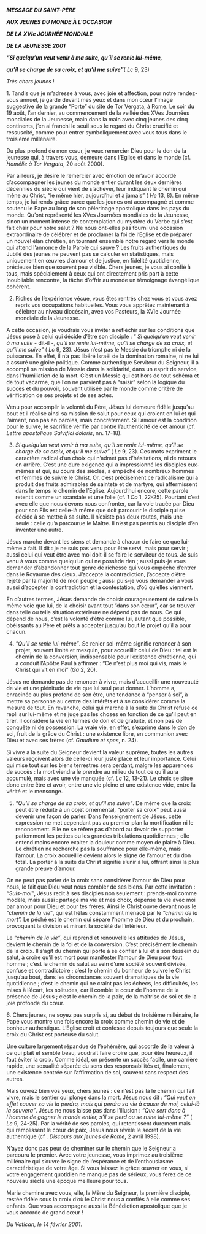 ***MESSAGE DU SAINT-PÈRE***

***AUX JEUNES DU MONDE À L'OCCASION***

***DE LA XVIe JOURNÉE MONDIALE***

***DE LA JEUNESSE 2001***

***“Si quelqu’un veut venir à ma suite, qu’il se renie lui-même,***

***qu’il se charge de sa croix, et qu’il me suive”***( *Lc* 9, 23)

*Très chers jeunes* !

1. Tandis que je m’adresse à vous, avec joie et affection, pour notre rendez-vous annuel, je garde devant mes yeux et dans mon cœur l’image suggestive de la grande “Porte” du site de Tor Vergata, à Rome. Le soir du 19 août, l’an dernier, au commencement de la veillée des XVes Journées mondiales de la Jeunesse, main dans la main avec cinq jeunes des cinq continents, j’en ai franchi le seuil sous le regard du Christ crucifié et ressuscité, comme pour entrer symboliquement avec vous tous dans le troisième millénaire.

Du plus profond de mon cœur, je veux remercier Dieu pour le don de la jeunesse qui, à travers vous, demeure dans l’Eglise et dans le monde (cf. *Homélie à Tor Vergata*, 20 août 2000).

Par ailleurs, je désire le remercier avec émotion de m’avoir accordé d’accompagner les jeunes du monde entier durant les deux dernières décennies du siècle qui vient de s’achever, leur indiquant le chemin qui mène au Christ, “le même hier, aujourd’hui et à jamais” ( *He* 13, 8). En même temps, je lui rends grâce parce que les jeunes ont accompagné et comme soutenu le Pape au long de son pèlerinage apostolique dans les pays du monde. Qu’ont représenté les XVes Journées mondiales de la Jeunesse, sinon un moment intense de contemplation du mystère du Verbe qui s’est fait chair pour notre salut ? Ne nous ont-elles pas fourni une occasion extraordinaire de célébrer et de proclamer la foi de l’Eglise et de préparer un nouvel élan chrétien, en tournant ensemble notre regard vers le monde qui attend l’annonce de la Parole qui sauve ? Les fruits authentiques du Jubilé des jeunes ne peuvent pas se calculer en statistiques, mais uniquement en œuvres d’amour et de justice, en fidélité quotidienne, précieuse bien que souvent peu visible. Chers jeunes, je vous ai confié à tous, mais spécialement à ceux qui ont directement pris part à cette inoubliable rencontre, la tâche d’offrir au monde un témoignage évangélique cohérent.

2. Riches de l’expérience vécue, vous êtes rentrés chez vous et vous avez repris vos occupations habituelles. Vous vous apprêtez maintenant à célébrer au niveau diocésain, avec vos Pasteurs, la XVIe Journée mondiale de la Jeunesse.

A cette occasion, je voudrais vous inviter à réfléchir sur les conditions que Jésus pose à celui qui décide d’être son disciple : “ *Si quelqu’un veut venir à ma suite* - dit-il -, *qu’il se renie lui-même, qu’il se charge de sa croix, et qu’il me suive*” ( *Lc* 9, 23). Jésus n’est pas le Messie du triomphe ni de la puissance. En effet, il n’a pas libéré Israël de la domination romaine, ni ne lui a assuré une gloire politique. Comme authentique Serviteur du Seigneur, il a accompli sa mission de Messie dans la solidarité, dans un esprit de service, dans l’humiliation de la mort. C’est un Messie qui est hors de tout schéma et de tout vacarme, que l’on ne parvient pas à “saisir” selon la logique du succès et du pouvoir, souvent utilisée par le monde comme critère de vérification de ses projets et de ses actes.

Venu pour accomplir la volonté du Père, Jésus lui demeure fidèle jusqu’au bout et il réalise ainsi sa mission de salut pour ceux qui croient en lui et qui l’aiment, non pas en paroles, mais concrètement. Si l’amour est la condition pour le suivre, le sacrifice vérifie par contre l’authenticité de cet amour (cf. *Lettre apostolique Salvifici doloris*, nn. 17-18).

3. *Si quelqu’un veut venir à ma suite, qu’il se renie lui-même, qu’il se charge de sa croix, et qu’il me suive”* ( *Lc* 9, 23). Ces mots expriment le caractère radical d’un choix qui n’admet pas d’hésitations, ni de retours en arrière. C’est une dure exigence qui a impressionné les disciples eux-mêmes et qui, au cours des siècles, a empêché de nombreux hommes et femmes de suivre le Christ. Or, c’est précisément ce radicalisme qui a produit des fruits admirables de sainteté et de martyre, qui affermissent dans le temps le chemin de l’Eglise. Aujourd’hui encore, cette parole retentit comme un scandale et une folie (cf. *1 Co* 1, 22-25). Pourtant c’est avec elle que nous devons nous confronter, car la voie tracée par Dieu pour son Fils est celle-là même que doit parcourir le disciple qui se décide à se mettre à sa suite. Il n’existe pas deux routes, mais une seule : celle qu’a parcourue le Maître. Il n’est pas permis au disciple d’en inventer une autre.

Jésus marche devant les siens et demande à chacun de faire ce que lui-même a fait. Il dit : je ne suis pas venu pour être servi, mais pour servir ; aussi celui qui veut être avec moi doit-il se faire le serviteur de tous. Je suis venu à vous comme quelqu’un qui ne possède rien ; aussi puis-je vous demander d’abandonner tout genre de richesse qui vous empêche d’entrer dans le Royaume des cieux. J’accepte la contradiction, j’accepte d’être rejeté par la majorité de mon peuple ; aussi puis-je vous demander à vous aussi d’accepter la contradiction et la contestation, d’où qu’elles viennent.

En d’autres termes, Jésus demande de choisir courageusement de suivre la même voie que lui, de la choisir avant tout “dans son cœur”, car se trouver dans telle ou telle situation extérieure ne dépend pas de nous. Ce qui dépend de nous, c’est la volonté d’être comme lui, autant que possible, obéissants au Père et prêts à accepter jusqu’au bout le projet qu’il a pour chacun.

4. *"Qu’il se renie lui-même”*. Se renier soi-même signifie renoncer à son projet, souvent limité et mesquin, pour accueillir celui de Dieu : tel est le chemin de la conversion, indispensable pour l’existence chrétienne, qui a conduit l’Apôtre Paul à affirmer : “Ce n’est plus moi qui vis, mais le Christ qui vit en moi” *(Ga* 2, 20).

Jésus ne demande pas de renoncer à vivre, mais d’accueillir une nouveauté de vie et une plénitude de vie que lui seul peut donner. L’homme a, enracinée au plus profond de son être, une tendance à “penser à soi”, à mettre sa personne au centre des intérêts et à se considérer comme la mesure de tout. En revanche, celui qui marche à la suite du Christ refuse ce repli sur lui-même et ne juge pas les choses en fonction de ce qu’il peut en tirer. Il considère la vie en termes de don et de gratuité, et non pas de conquête ni de possession. La vraie vie, en effet, s’exprime dans le don de soi, fruit de la grâce du Christ : une existence libre, en communion avec Dieu et avec ses frères (cf. *Gaudium et spes*, n. 24).

Si vivre à la suite du Seigneur devient la valeur suprême, toutes les autres valeurs reçoivent alors de celle-ci leur juste place et leur importance. Celui qui mise tout sur les biens terrestres sera perdant, malgré les apparences de succès : la mort viendra le prendre au milieu de tout ce qu’il aura accumulé, mais avec une vie manquée (cf. *Lc* 12, 13-21). Le choix se situe donc entre être et avoir, entre une vie pleine et une existence vide, entre la vérité et le mensonge.

5. *"Qu’il se charge de sa croix, et qu’il me suive”*. De même que la croix peut être réduite à un objet ornemental, “porter sa croix” peut aussi devenir une façon de parler. Dans l’enseignement de Jésus, cette expression ne met cependant pas au premier plan la mortification ni le renoncement. Elle ne se réfère pas d’abord au devoir de supporter patiemment les petites ou les grandes tribulations quotidiennes ; elle entend moins encore exalter la douleur comme moyen de plaire à Dieu. Le chrétien ne recherche pas la souffrance pour elle-même, mais l’amour. La croix accueillie devient alors le signe de l’amour et du don total. La porter à la suite du Christ signifie s’unir à lui, offrant ainsi la plus grande preuve d’amour.

On ne peut pas parler de la croix sans considérer l’amour de Dieu pour nous, le fait que Dieu veut nous combler de ses biens. Par cette invitation : *“Suis-moi”*, Jésus redit à ses disciples non seulement : prends-moi comme modèle, mais aussi : partage ma vie et mes choix, dépense ta vie avec moi par amour pour Dieu et pour tes frères. Ainsi le Christ ouvre devant nous le *“chemin de la vie”*, qui est hélas constamment menacé par le *“chemin de la mort”.* Le péché est le chemin qui sépare l’homme de Dieu et du prochain, provoquant la division et minant la société de l’intérieur.

Le *“chemin de la vie”*, qui reprend et renouvelle les attitudes de Jésus, devient le chemin de la foi et de la conversion. C’est précisément le chemin de la croix. Il s’agit du chemin qui porte à se confier à lui et à son dessein du salut, à croire qu’il est mort pour manifester l’amour de Dieu pour tout homme ; c’est le chemin du salut au sein d’une société souvent divisée, confuse et contradictoire ; c’est le chemin du bonheur de suivre le Christ jusqu’au bout, dans les circonstances souvent dramatiques de la vie quotidienne ; c’est le chemin qui ne craint pas les échecs, les difficultés, les mises à l’écart, les solitudes, car il comble le cœur de l’homme de la présence de Jésus ; c’est le chemin de la paix, de la maîtrise de soi et de la joie profonde du cœur.

6. Chers jeunes, ne soyez pas surpris si, au début du troisième millénaire, le Pape vous montre une fois encore la croix comme chemin de vie et de bonheur authentique. L’Eglise croit et confesse depuis toujours que seule la croix du Christ est porteuse du salut.

Une culture largement répandue de l’éphémère, qui accorde de la valeur à ce qui plaît et semble beau, voudrait faire croire que, pour être heureux, il faut éviter la croix. Comme idéal, on présente un succès facile, une carrière rapide, une sexualité séparée du sens des responsabilités et, finalement, une existence centrée sur l’affirmation de soi, souvent sans respect des autres.

Mais ouvrez bien vos yeux, chers jeunes : ce n’est pas là le chemin qui fait vivre, mais le sentier qui plonge dans la mort. Jésus nous dit : *“Qui veut en effet sauver sa vie la perdra, mais qui perdra sa vie à cause de moi, celui-là la sauvera”*. Jésus ne nous laisse pas dans l’illusion : *“Que sert donc à l’homme de gagner le monde entier, s’il se perd ou se ruine lui-même ?”* ( *Lc* 9, 24-25). Par la vérité de ses paroles, qui retentissent durement mais qui remplissent le cœur de paix, Jésus nous révèle le secret de la vie authentique (cf *. Discours aux jeunes de Rome*, 2 avril 1998).

N’ayez donc pas peur de cheminer sur le chemin que le Seigneur a parcouru le premier. Avec votre jeunesse, vous imprimez au troisième millénaire qui s’ouvre le signe de l’espérance et de l’enthousiasme caractéristique de votre âge. Si vous laissez la grâce œuvrer en vous, si votre engagement quotidien ne manque pas de sérieux, vous ferez de ce nouveau siècle une époque meilleure pour tous.

Marie chemine avec vous, elle, la Mère du Seigneur, la première disciple, restée fidèle sous la croix d’où le Christ nous a confiés à elle comme ses enfants. Que vous accompagne aussi la Bénédiction apostolique que je vous accorde de grand cœur !

*Du Vatican, le 14 février 2001*.
